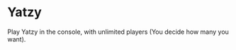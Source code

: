 Yatzy
===========

Play Yatzy in the console, with unlimited players (You decide how many you want). 
